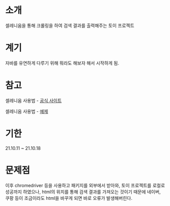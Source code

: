# 소개

셀레니움을 통해 크롤링을 하여 검색 결과를 출력해주는 토이 프로젝트

# 계기

자바를 유연하게 다루기 위해 뭐라도 해보자 해서 시작하게 됨.

# 참고

셀레니움 사용법 - [공식 사이트](https://www.selenium.dev/documentation/webdriver/browser_manipulation/)

셀레니움 사용법 - [예제](https://todaycode.tistory.com/5)

# 기한
21.10.11 ~ 21.10.18

# 문제점

이후 chromedriver 등을 사용하고 패키지를 외부에서 받아와, 토이 프로젝트를 로컬로 성공까지 하였으나, html의 위치를 통해 검색 결과를 가져오는 것이기 때문에 네이버, 쿠팡 등이 조금이라도 html을 바꾸게 되면 바로 오류가 발생해버린다.
